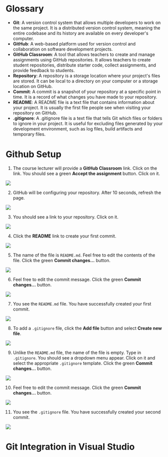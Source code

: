 # Glossary

- **Git**: A version control system that allows multiple developers to work on the same project. It is a distributed version control system, meaning the entire codebase and its history are available on every developer's computer.
- **GitHub**: A web-based platform used for version control and collaboration on software development projects.
- **GitHub Classroom**: A tool that allows teachers to create and manage assignments using GitHub repositories. It allows teachers to create student repositories, distribute starter code, collect assignments, and provide feedback to students.
- **Repository**: A repository is a storage location where your project's files are stored. It can be local to a directory on your computer or a storage location on GitHub.
- **Commit**: A commit is a snapshot of your repository at a specific point in time. It is a record of what changes you have made to your repository.
- **README**: A README file is a text file that contains information about your project. It is usually the first file people see when visiting your repository on GitHub.
- **.gitignore**: A .gitignore file is a text file that tells Git which files or folders to ignore in your project. It is useful for excluding files generated by your development environment, such as log files, build artifacts and temporary files.

# Github Setup

1. The course lecturer will provide a **GitHub Classroom** link. Click on the link. You should see a green **Accept the assignment** button. Click on it.

![](img/github-setup/01.jpeg) 

2. GitHub will be configuring your repository. After 10 seconds, refresh the page. 

![](img/github-setup/02.jpeg) 

3. You should see a link to your repository. Click on it.

![](img/github-setup/03.jpeg)

4. Click the **README** link to create your first commit.

![](img/github-setup/04.jpeg) 

5. The name of the file is `README.md`. Feel free to edit the contents of the file. Click the green **Commit changes...** button.

![](img/github-setup/05.jpeg) 

6. Feel free to edit the commit message. Click the green **Commit changes...** button.

![](img/github-setup/06.jpeg) 

7. You see the `README.md` file. You have successfully created your first commit.

![](img/github-setup/07.jpeg) 

8. To add a `.gitignore` file, click the **Add file** button and select **Create new file**.

![](img/github-setup/08.jpeg) 

9. Unlike the `README.md` file, the name of the file is empty. Type in `.gitignore`. You should see a dropdown menu appear. Click on it and select the appropriate `.gitignore` template. Click the green **Commit changes...** button.

![](img/github-setup/09.jpeg) 

10. Feel free to edit the commit message. Click the green **Commit changes...** button.

![](img/github-setup/10.jpeg) 

11. You see the `.gitignore` file. You have successfully created your second commit.

![](img/github-setup/11.jpeg)

# Git Integration in Visual Studio

